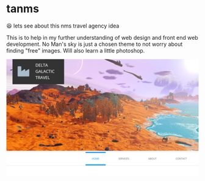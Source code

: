 # tanms
:satisfied: lets see about this nms travel agency idea


This is to help in my further understanding of web design and front end web development. No Man's sky is just a chosen theme
to not worry about finding "free" images. Will also learn a little photoshop.






![alt text](https://github.com/IDEddy/tanms/blob/main/img/demo.png)
